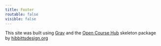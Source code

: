 ```yaml
---
title: Footer
routable: false
visible: false
---
```


This site was built using [Grav](http://getgrav.org) and the [Open Course Hub](http://learn.hibbittsdesign.org/coursehub) skeleton package by [hibbittsdesign.org](http://hibbittsdesign.org)
